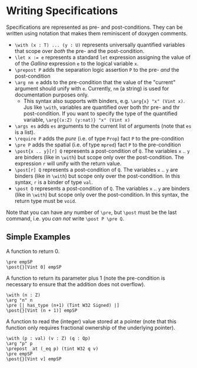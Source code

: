 # Writing Specifications

Specifications are represented as pre- and post-conditions. They can be written using notation that makes them reminiscent of doxygen comments.

+ `\with (x : T) ... (y : U)` represents universally quantified variables that scope
  over *both* the pre- and the post-condition.
+ `\let x := e` represents a standard `let` expression assigning the value of
  of the *Gallina* expression `e` to the logical variable `x`.
+ `\prepost P` adds the separation logic assertion `P` to the pre- *and* the
  post-condition
+ `\arg nm e` adds to the pre-condition that the value of the "current" argument
  should unify with `e`. Currently, `nm` (a string) is used for documentation
  purposes only.
  - This syntax also supports with binders, e.g. `\arg{x} "x" (Vint x)`. Jus
    like `\with`, variables are quantified over both thr pre- and thr post-condition.
    If you want to specify the type of the quantified variable,
    `\arg{(x:Z) (y:nat)} "x" (Vint x)`
+ `\args es` adds `es` arguments to the current list of arguments (note that `es`
  is a list).
+ `\require P` adds the *pure* (i.e. of type `Prop`) fact `P` to the pre-condition
+ `\pre P` adds the spatial (i.e. of type `mpred`) fact `P` to the pre-condition
+ `\post{x .. y}[r] Q` represents a post-condition of `Q`. The variables `x` .. `y` are binders (like in `\with`)
  but scope only over the post-condition. The expression `r` will unify with the
  return value.
+ `\post[r] Q` represents a post-condition of `Q`. The variables `x` .. `y` are binders (like in `\with`)
  but scope only over the post-condition. In this syntax, `r` is a binder of type
  `val`.
+ `\post Q` represents a post-condition of `Q`. The variables `x` .. `y` are binders (like in `\with`)
  but scope only over the post-condition. In this syntax, the return type must
  be `void`.

Note that you can have any number of `\pre`, but `\post` must be the last command, i.e.
you *can not* write `\post P \pre Q`.

## Simple Examples

A function to return 0.

```coq
\pre empSP
\post{}[Vint 0] empSP
```

A function to return its parameter plus 1 (note the pre-condition is necessary
to ensure that the addition does not overflow).

```coq
\with (n : Z)
\arg "n" n
\pre [| has_type (n+1) (Tint W32 Signed) |]
\post{}[Vint (n + 1)] empSP
```

A function to read the (integer) value stored at a pointer (note that this
function only requires fractional ownership of the underlying pointer).

```coq
\with (p : val) (v : Z) (q : Qp)
\arg "p" p
\prepost _at (_eq p) (tint W32 q v)
\pre empSP
\post{}[Vint v] empSP
```
